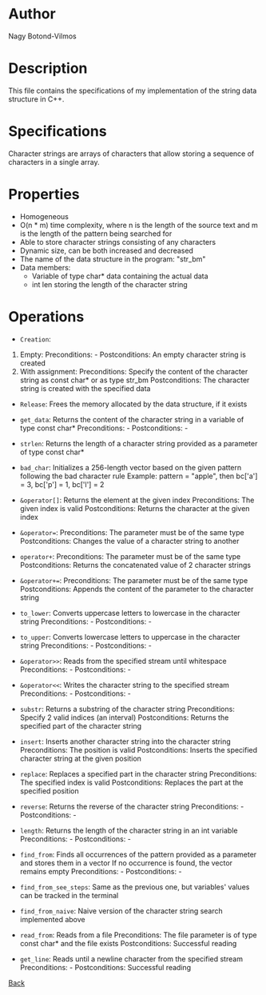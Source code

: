 # Author
Nagy Botond-Vilmos

# Description
This file contains the specifications of my implementation of the string data structure in C++.

# Specifications
Character strings are arrays of characters that allow storing a sequence of characters in a single array.

# Properties

- Homogeneous
- O(n * m) time complexity, where n is the length of the source text and m is the length of the pattern being searched for
- Able to store character strings consisting of any characters
- Dynamic size, can be both increased and decreased
- The name of the data structure in the program: "str_bm"
- Data members:
    - Variable of type char* data containing the actual data
    - int len storing the length of the character string

# Operations

- `Creation`:
1. Empty:
Preconditions: -
Postconditions: An empty character string is created
2. With assignment:
Preconditions: Specify the content of the character string as const char* or as type str_bm
Postconditions: The character string is created with the specified data

- `Release`:
Frees the memory allocated by the data structure, if it exists

- `get_data`:
Returns the content of the character string in a variable of type const char*
Preconditions: -
Postconditions: -

- `strlen`:
Returns the length of a character string provided as a parameter of type const char*

- `bad_char`:
Initializes a 256-length vector based on the given pattern following the bad character rule
Example: pattern = "apple", then bc['a'] = 3, bc['p'] = 1, bc['l'] = 2

- `&operator[]`:
Returns the element at the given index
Preconditions: The given index is valid
Postconditions: Returns the character at the given index

- `&operator=`:
Preconditions: The parameter must be of the same type
Postconditions: Changes the value of a character string to another

- `operator+`:
Preconditions: The parameter must be of the same type
Postconditions: Returns the concatenated value of 2 character strings

- `&operator+=`:
Preconditions: The parameter must be of the same type
Postconditions: Appends the content of the parameter to the character string

- `to_lower`:
Converts uppercase letters to lowercase in the character string
Preconditions: -
Postconditions: -

- `to_upper`:
Converts lowercase letters to uppercase in the character string
Preconditions: -
Postconditions: -

- `&operator>>`:
Reads from the specified stream until whitespace
Preconditions: -
Postconditions: -

- `&operator<<`:
Writes the character string to the specified stream
Preconditions: -
Postconditions: -

- `substr`:
Returns a substring of the character string
Preconditions: Specify 2 valid indices (an interval)
Postconditions: Returns the specified part of the character string

- `insert`:
Inserts another character string into the character string
Preconditions: The position is valid
Postconditions: Inserts the specified character string at the given position

- `replace`:
Replaces a specified part in the character string
Preconditions: The specified index is valid
Postconditions: Replaces the part at the specified position

- `reverse`:
Returns the reverse of the character string
Preconditions: -
Postconditions: -

- `length`:
Returns the length of the character string in an int variable
Preconditions: -
Postconditions: -

- `find_from`:
Finds all occurrences of the pattern provided as a parameter and stores them in a vector
If no occurrence is found, the vector remains empty
Preconditions: -
Postconditions: -

- `find_from_see_steps`:
Same as the previous one, but variables' values can be tracked in the terminal

- `find_from_naive`:
Naive version of the character string search implemented above

- `read_from`:
Reads from a file
Preconditions: The file parameter is of type const char* and the file exists
Postconditions: Successful reading

- `get_line`:
Reads until a newline character from the specified stream
Preconditions: -
Postconditions: Successful reading

[Back](../readme.md)